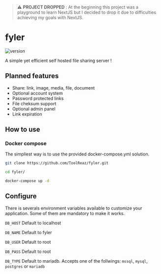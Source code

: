 > :warning: **PROJECT DROPPED** : At the beginning this project was a playground to learn NextJS but I decided to drop it due to difficulties achieving my goals with NextJS.

# fyler

![version](https://img.shields.io/badge/version-0.0.2--alpha-brightgreen)

A simple yet efficient self hosted file sharing server !

## Planned features

- Share: link, image, media, file, document
- Optional account system
- Password protected links
- File cheksum support
- Optional admin panel
- Link expiration

## How to use

### Docker compose

The simpliest way is to use the provided docker-compose.yml solution.

```bash
git clone https://github.com/ToolReaz/fyler.git

cd fyler/

docker-compose up -d
```

## Configure

There is severals environment variables available to customize your application. Some of them are mandatory to make it works.

`DB_HOST` Default to localhost

`DB_NAME` Default to fyler

`DB_USER` Default to root

`DB_PASS` Default to root

`DB_TYPE` Default to mariadb. Accepts one of the follwings: `mssql`, `mysql`, `postgres` or `mariadb`
